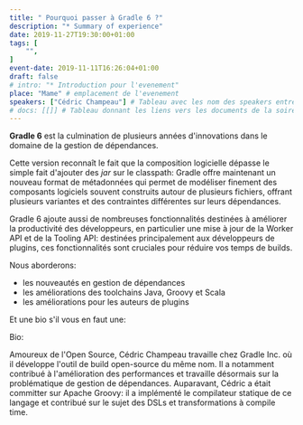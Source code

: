 ```yaml
---
title: " Pourquoi passer à Gradle 6 ?"
description: "* Summary of experience"
date: 2019-11-27T19:30:00+01:00
tags: [
    "",
]
event-date: 2019-11-11T16:26:04+01:00
draft: false
# intro: "* Introduction pour l'evenement"
place: "Mame" # emplacement de l'evenement
speakers: ["Cédric Champeau"] # Tableau avec les nom des speakers entre " et séparé par des ,
# docs: [[]] # Tableau donnant les liens vers les documents de la soirée hors affiche - exemple : [["L'inauguration","http://toursjug.cloud.xwiki.com/xwiki/bin/download/Meetings/20080409/InaugurationToursJUG.pdf"], ["Unitils et Selenium","Unitils-Selenium.pdf"]]
---
```

**Gradle 6** est la culmination de plusieurs années d'innovations dans le domaine de la gestion de dépendances.

Cette version reconnaît le fait que la composition logicielle dépasse le simple fait d'ajouter des _jar_ sur le classpath: Gradle offre maintenant un nouveau format de métadonnées qui permet de modéliser finement des composants logiciels souvent construits autour de plusieurs fichiers, offrant plusieurs variantes et des contraintes différentes sur leurs dépendances.
<!--more-->
Gradle 6 ajoute aussi de nombreuses fonctionnalités destinées à améliorer la productivité des développeurs, en particulier une mise à jour de la Worker API et de la Tooling API: destinées principalement aux développeurs de plugins, ces fonctionnalités sont cruciales pour réduire vos temps de builds.

Nous aborderons:

* les nouveautés en gestion de dépendances
* les améliorations des toolchains Java, Groovy et Scala
* les améliorations pour les auteurs de plugins




Et une bio s'il vous en faut une:

Bio:

Amoureux de l'Open Source, Cédric Champeau travaille chez Gradle Inc. où il développe l'outil de build open-source du même nom. Il a notamment contribué à l'amélioration des performances et travaille désormais sur la problématique de gestion de dépendances. Auparavant, Cédric a était committer sur Apache Groovy: il a implémenté le compilateur statique de ce langage et contribué sur le sujet des DSLs et transformations à compile time.